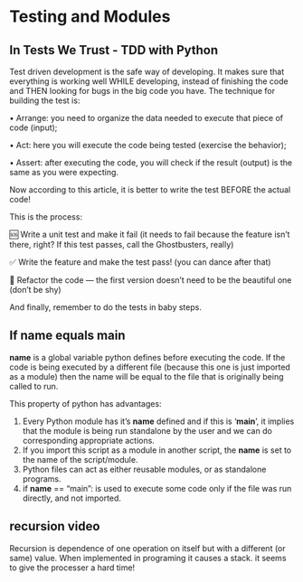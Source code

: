 # Testing and Modules

## In Tests We Trust - TDD with Python 

Test driven development is the safe way of developing. It makes sure that everything is working well WHILE developing, instead of finishing the code and THEN looking for bugs in the big code you have. 
The technique for building the test is: 

•	Arrange: you need to organize the data needed to execute that piece of code (input);

•	Act: here you will execute the code being tested (exercise the behavior);

•	Assert: after executing the code, you will check if the result (output) is the same as you were expecting.

Now according to this article, it is better to write the test BEFORE the actual code! 

This is the process: 

🆘 Write a unit test and make it fail (it needs to fail because the feature isn’t there, right? If this test passes, call the Ghostbusters, really)

✅ Write the feature and make the test pass! (you can dance after that)

🔵 Refactor the code — the first version doesn’t need to be the beautiful one (don’t be shy)


And finally, remember to do the tests in baby steps.


## If __name__ equals __main__

__name__ is a global variable python defines before executing the code. If the code is being executed by a different file (because this one is just imported as a module) then the name will be equal to the file that is originally being called to run. 

This property of python has advantages: 

1.	Every Python module has it’s __name__ defined and if this is ‘__main__’, it implies that the module is being run standalone by the user and we can do corresponding appropriate actions.
2.	If you import this script as a module in another script, the __name__ is set to the name of the script/module.
3.	Python files can act as either reusable modules, or as standalone programs.
4.	if __name__ == “main”: is used to execute some code only if the file was run directly, and not imported.

## recursion video

Recursion is dependence of one operation on itself but with a different (or same) value. When implemented in programing it causes a stack. it seems to give the processer a hard time! 
